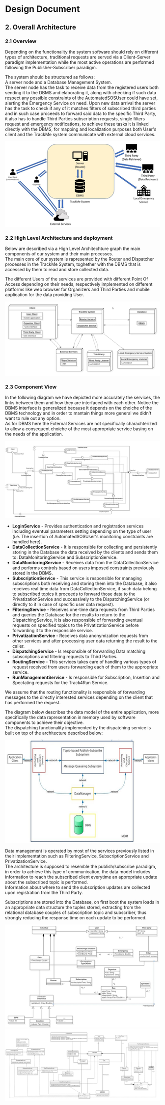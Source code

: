 # Design Document

## 2. Overall Architecture

### 2.1 Overview

Depending on the functionality the system software should rely on different types of architecture, traditional requests are served via a Client-Server paradigm implementation while the most active operations are performed following the Publisher-Subscriber paradigm.

The system should be structured as follows:  
A server node and a Database Management System.  
The server node has the task to receive data from the registered users both sending it to the DBMS and elaborating it, along with checking if such data respect any possible constraints of the AutomatedSOSUser could have set, alerting the Emergency Service on need.
Upon new data arrival the server has the task to check if any of it matches filters of subscribed third parties and in such case proceeds to forward said data to the specific Third Party, it also has to handle Third Parties subscription requests, single filters request and emergency notifications, to achieve these tasks it is linked directly with the DBMS, for mapping and localization purposes both User's client and the TrackMe system communicate with external cloud services.
    
    
<img src="./ArchitectureDiagrams/Architecture.JPG"/>

### 2.2 High Level Architecture and deployment

Below are described via a High Level Architechture graph the main components of our system and their main processes.  
The main core of our system is rapresented by the Router and Dispatcher processes in the TrackMe System, toghether with the DBMS that is accessed by them to read and store collected data.

The different Users of the services are provided with different Point Of Access depending on their needs, respectively implemented on different platforms like web browser for Organizers and Third Parties and mobile application for the data providing User.

<img src="./ArchitectureDiagrams/HighLevelArchitecture.png"/>

### 2.3 Component View

In the following diagram we have depicted more accurately the services, the links between them and how they are interfaced with each other. Notice the DBMS interface is generalized because it depends on the choiche of the DBMS technology and in order to mantain things more general we didn't want to rule out any option.  
As for DBMS here the External Services are not specifically charachterized to allow a consequent choiche of the most appropriate service basing on the needs of the application.  

<img src="./ArchitectureDiagrams/ComponentVIew.JPG"/>


- **LoginService** - Provides authentication and registration services including eventual parameters setting depending on the type of user (i.e. The insertion of AutomatedSOSUser's monitoring constraints are handled here).
- **DataCollectionService** - It is responsible for collecting and persistently storing in the Database the data received by the clients and sends them to: DataMonitoringService and SubscriptionService.
- **DataMonitoringService** - Receives data from the DataCollectionService and performs controls based on users imposed constraints previously stored in the DBMS.
- **SubscriptionService** - This service is responsible for managing subscriptions both receiving and storing them into the Database, it also receives real time data from DataCollectionService, if such data belong to subscribed topics it proceeds to forward those data to the PrivatizationService and successively to the DispatchingService (or directly to it in case of specific user data request).
- **FilteringService** - Receives one-time data requests from Third Parties and queries the Database for the results to return to the DispatchingService, it is also responsible of forwarding eventual requests on specified topics to the PrivatizationService before forwarding it to the responsible service.
- **PrivatizationService** - Receives data anonymization requests from other services and after processing user data returning the result to the caller.
- **DispatchingService** - Is responsible of forwarding Data matching subscriptions and filtering requests to Third Parties.
- **RoutingService** - This services takes care of handling various types of request received from users forwarding each of them to the appropriate service.
- **RunManagementService** - Is responsible for Subscription, Insertion and Spectating requests for the Track4Run Service.

We assume that the routing functionality is responsible of forwarding messages to the directly interested services depending on the client that has performed the request. 


The diagram below describes the data model of the entire application, more specifically the data rapresentation in memory used by software components to achieve their objective.  
The dispatching functionality implemented by the dispatching service is built on top of the architecture described below:

<img src="./ArchitectureDiagrams/MessageQueueing.JPG"/>


Data management is operated by most of the services previously listed in their implementation such as FilteringService, SubscriptionService and PrivatizationService.  
The architecture is supposed to resemble the publish/subscribe paradigm, in order to achieve this type of communication, the data model includes information to reach the subscribed client everytime an appropriate update about the subscribed topic is performed.  
Information about where to send the subscription updates are collected upon registration from the Third Party.


Subscriptions are stored into the Database, on first boot the system loads in an appropriate data structure the tuples stored, extracting from the relational database couples of subscription topic and subscriber, thus strongly reducing the response time on each update to be performed.

<img src="./ArchitectureDiagrams/UMLClassDiagram.JPG"/>


<img src="./ArchitectureDiagrams/InterfaceImplementation.JPG"/>
